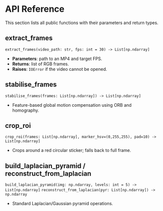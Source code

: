# API Reference

This section lists all public functions with their parameters and return types.

## extract_frames
`extract_frames(video_path: str, fps: int = 30) -> List[np.ndarray]`
- **Parameters**: path to an MP4 and target FPS.
- **Returns**: list of RGB frames.
- **Raises**: `IOError` if the video cannot be opened.

## stabilise_frames
`stabilise_frames(frames: List[np.ndarray]) -> List[np.ndarray]`
- Feature-based global motion compensation using ORB and homography.

## crop_roi
`crop_roi(frames: List[np.ndarray], marker_hsv=(0,255,255), pad=10) -> List[np.ndarray]`
- Crops around a red circular sticker; falls back to full frame.

## build_laplacian_pyramid / reconstruct_from_laplacian
`build_laplacian_pyramid(img: np.ndarray, levels: int = 5) -> List[np.ndarray]`
`reconstruct_from_laplacian(pyr: List[np.ndarray]) -> np.ndarray`
- Standard Laplacian/Gaussian pyramid operations.

## temporal_bandpass
`temporal_bandpass(stack: np.ndarray, fs: int, f_low: float, f_high: float, order: int = 3) -> np.ndarray`
- Butterworth band-pass filtering along time.
- Transfer function:
```
H(\omega) = \frac{1}{\sqrt{1 + (\omega/\omega_c)^{2n}}}
```

## amplify
`amplify(stack: np.ndarray, alpha: float) -> np.ndarray`
- Scales the temporal stack by `alpha`.

## magnify_motion
`magnify_motion(frames: List[np.ndarray], fs: int, f_low: float, f_high: float, alpha: float, levels: int = 5) -> List[np.ndarray]`
- Wraps the Laplacian and temporal modules to produce magnified BGR frames.

## Feature Extractors
- `energy_features(frames: List[np.ndarray]) -> np.ndarray`
- `flow_hist_features(frames: List[np.ndarray], bins: int = 16) -> np.ndarray`
- `fft_sideband_features(frames: List[np.ndarray], fs: int, f1: float) -> np.ndarray`

## build_feature_vector
`build_feature_vector(frames: List[np.ndarray], fs: int, f1: float) -> np.ndarray`
- Concatenates the three feature groups (~22 dims).

## fit_pca / transform_pca
`fit_pca(X: np.ndarray, var_ratio: float = 0.95) -> PCA`
`transform_pca(pca: PCA, X: np.ndarray) -> np.ndarray`

## train_classifier
`train_classifier(X: np.ndarray, y: np.ndarray, model_path: str)`
- Grid-search over C and gamma for an SVM-RBF; saves best model with joblib.

## infer
`infer(video_path: str, model_path: str, fs: int = 30, f1: float = 25.0) -> str`
- Runs the entire pipeline and prints the predicted label and probability.
